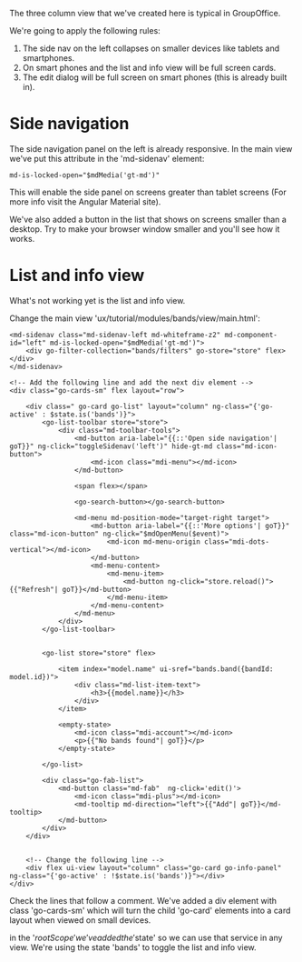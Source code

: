 The three column view that we've created here is typical in GroupOffice.

We're going to apply the following rules:

1. The side nav on the left collapses on smaller devices like tablets and smartphones.
2. On smart phones and the list and info view will be full screen cards.
3. The edit dialog will be full screen on smart phones (this is already built in).


# Side navigation

The side navigation panel on the left is already responsive. In the main view
we've put this attribute in the 'md-sidenav' element:

`````````````````````````````````````
md-is-locked-open="$mdMedia('gt-md')"
``````````````````````````````````````

This will enable the side panel on screens greater than tablet screens (For 
more info visit the Angular Material site).

We've also added a button in the list that shows on screens smaller than a desktop.
Try to make your browser window smaller and you'll see how it works.

# List and info view
What's not working yet is the list and info view.

Change the main view 'ux/tutorial/modules/bands/view/main.html':

````````````````````````````````````````````````````````````````````````````````
<md-sidenav class="md-sidenav-left md-whiteframe-z2" md-component-id="left" md-is-locked-open="$mdMedia('gt-md')">
	<div go-filter-collection="bands/filters" go-store="store" flex></div>
</md-sidenav>

<!-- Add the following line and add the next div element -->
<div class="go-cards-sm" flex layout="row">

	<div class=" go-card go-list" layout="column" ng-class="{'go-active' : $state.is('bands')}">
		<go-list-toolbar store="store">
			<div class="md-toolbar-tools">
				<md-button aria-label="{{::'Open side navigation'| goT}}" ng-click="toggleSidenav('left')" hide-gt-md class="md-icon-button">
					<md-icon class="mdi-menu"></md-icon>
				</md-button>

				<span flex></span>

				<go-search-button></go-search-button>

				<md-menu md-position-mode="target-right target">
					<md-button aria-label="{{::'More options'| goT}}" class="md-icon-button" ng-click="$mdOpenMenu($event)">
						<md-icon md-menu-origin class="mdi-dots-vertical"></md-icon>
					</md-button>
					<md-menu-content>
						<md-menu-item>
							<md-button ng-click="store.reload()">{{"Refresh"| goT}}</md-button>
						</md-menu-item>
					</md-menu-content>
				</md-menu>
			</div>			
		</go-list-toolbar>


		<go-list store="store" flex>

			<item index="model.name" ui-sref="bands.band({bandId: model.id})">
				<div class="md-list-item-text">
					<h3>{{model.name}}</h3>
				</div>
			</item>

			<empty-state>
				<md-icon class="mdi-account"></md-icon>
				<p>{{"No bands found"| goT}}</p>
			</empty-state>

		</go-list>
		
		<div class="go-fab-list">
			<md-button class="md-fab"  ng-click='edit()'>
				<md-icon class="mdi-plus"></md-icon>
				<md-tooltip md-direction="left">{{"Add"| goT}}</md-tooltip>
			</md-button>
		</div>
	</div>


	<!-- Change the following line -->
	<div flex ui-view layout="column" class="go-card go-info-panel" ng-class="{'go-active' : !$state.is('bands')}"></div>
</div>

````````````````````````````````````````````````````````````````````````````````

Check the lines that follow a comment. We've added a div element with class
'go-cards-sm' which will turn the child 'go-card' elements into a card layout
when viewed on small devices.

in the '$rootScope' we've added the '$state' so we can use that service in any
view. We're using the state 'bands' to toggle the list and info view.